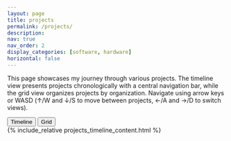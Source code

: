 ```yaml
---
layout: page
title: projects
permalink: /projects/
description: 
nav: true
nav_order: 2
display_categories: [software, hardware]
horizontal: false
---
```


<!-- Project Introduction -->
<div class="project-intro">
  <p>This page showcases my journey through various projects. The timeline view presents projects chronologically with a central navigation bar, while the grid view organizes projects by organization. Navigate using arrow keys or WASD (↑/W and ↓/S to move between projects, ←/A and →/D to switch views).</p>
</div>

<!-- View Switcher with same style as timeline filters -->
<div class="view-switcher-floating">
  <div class="switcher-container">
    <div class="switcher-slider"></div>
    <button class="switcher-btn active" data-view="timeline">Timeline</button>
    <button class="switcher-btn" data-view="grid">Grid</button>
  </div>
</div>

<!-- Timeline View -->
<div id="timeline-view" class="view-container">
  <div class="projects-timeline">
    {% include_relative projects_timeline_content.html %}
  </div>
</div>

<!-- Grid View -->
<div id="grid-view" class="view-container" style="display: none;">
  <div class="projects">
    <!-- Get all unique organizations -->
    {% assign all_projects = site.projects | sort: "date" | reverse %}
    {% assign organizations = "" | split: "" %}
    {% for project in all_projects %}
      {% if project.organization %}
        {% assign organizations = organizations | push: project.organization %}
      {% endif %}
    {% endfor %}
    
    <!-- Remove duplicates -->
    {% assign unique_organizations = organizations | uniq %}
    
    <!-- Manual organization order - reverse chronological -->
    {% assign org_order = "University of Wisconsin-Madison,NVIDIA,IIT Madras,High School" | split: "," %}
    
    <!-- Sort organizations in desired order -->
    {% assign sorted_orgs = "" | split: "" %}
    {% for desired_org in org_order %}
      {% for org in unique_organizations %}
        {% if org == desired_org %}
          {% assign sorted_orgs = sorted_orgs | push: org %}
          {% break %}
        {% endif %}
      {% endfor %}
    {% endfor %}
    
    <!-- Add any remaining organizations not in the predefined list -->
    {% for org in unique_organizations %}
      {% unless sorted_orgs contains org %}
        {% assign sorted_orgs = sorted_orgs | push: org %}
      {% endunless %}
    {% endfor %}
    
    {% assign unique_organizations = sorted_orgs %}
    
    <!-- Display projects by organization -->
    {% for org in unique_organizations %}
      <a id="{{ org | slugify }}" href=".#{{ org | slugify }}">
        <h2 class="category" {% for project in all_projects %}{% if project.organization == org and project.org_color %}style="color: {{ project.org_color }};"{% break %}{% endif %}{% endfor %}>{{ org }}</h2>
      </a>
      
      {% assign org_projects = all_projects | where: "organization", org %}
      
      <!-- Generate cards for each project -->
      {% if page.horizontal %}
        <div class="container">
          <div class="row row-cols-1 row-cols-md-2">
          {% for project in org_projects %}
            {% include projects_horizontal.liquid %}
          {% endfor %}
          </div>
        </div>
      {% else %}
        <div class="row row-cols-2 row-cols-md-4">
          {% for project in org_projects %}
            {% include projects.liquid %}
          {% endfor %}
        </div>
      {% endif %}
    {% endfor %}
    
    <!-- Projects without organization -->
    {% assign no_org_projects = all_projects | where_exp: "item", "item.organization == nil or item.organization == ''" %}
    {% if no_org_projects.size > 0 %}
      <a id="other" href=".#other">
        <h2 class="category">Other Projects</h2>
      </a>
      
      {% if page.horizontal %}
        <div class="container">
          <div class="row row-cols-1 row-cols-md-2">
          {% for project in no_org_projects %}
            {% include projects_horizontal.liquid %}
          {% endfor %}
          </div>
        </div>
      {% else %}
        <div class="row row-cols-2 row-cols-md-4">
          {% for project in no_org_projects %}
            {% include projects.liquid %}
          {% endfor %}
        </div>
      {% endif %}
    {% endif %}
  </div>
</div>

<!-- View Switcher Script -->
<script>
  document.addEventListener('DOMContentLoaded', function() {
    const timelineView = document.getElementById('timeline-view');
    const gridView = document.getElementById('grid-view');
    const switcherBtns = document.querySelectorAll('.switcher-btn');
    const switcherSliders = document.querySelectorAll('.switcher-slider');
    
    // Current view and active project tracking
    let currentView = 'timeline';
    let currentProjectIndex = 0;
    let allProjects = [];
    
    // Initialize all switchers
    const activeBtnIndex = 0; // Timeline is active by default (index 0)
    
    // Position sliders under active buttons
    switcherSliders.forEach(slider => {
      const btnWidth = 100 / 2; // Always 2 buttons (timeline/grid)
      slider.style.left = `calc(${btnWidth * activeBtnIndex}% + 6px)`;
      slider.style.width = `calc(${btnWidth}% - 12px)`;
    });
    
    // Function to switch views
    function switchView(viewType) {
      // Only switch if it's a different view
      if (viewType !== currentView) {
        currentView = viewType;
        
        // Update all buttons with the same data-view attribute
        document.querySelectorAll(`.switcher-btn[data-view="${viewType}"]`).forEach(button => {
          const buttonContainer = button.closest('.switcher-container');
          const containerButtons = buttonContainer.querySelectorAll('.switcher-btn');
          const containerSlider = buttonContainer.querySelector('.switcher-slider');
          
          // Update active states in this container
          containerButtons.forEach(b => b.classList.remove('active'));
          button.classList.add('active');
          
          // Find the button's index within its own container
          const buttonIndex = Array.from(containerButtons).indexOf(button);
          
          // Move slider for this container
          const btnWidth = 100 / containerButtons.length;
          containerSlider.style.left = `calc(${btnWidth * buttonIndex}% + 6px)`;
          containerSlider.style.width = `calc(${btnWidth}% - 12px)`;
        });
        
        // Update view
        if (viewType === 'timeline') {
          timelineView.style.display = '';
          gridView.style.display = 'none';
          
          // Force re-layout and positioning
          if (window.dispatchEvent) {
            window.dispatchEvent(new Event('load'));
          }
        } else if (viewType === 'grid') {
          timelineView.style.display = 'none';
          gridView.style.display = '';
        }
      }
    }
    
    // Function to get all visible timeline projects
    function getVisibleTimelineProjects() {
      return Array.from(document.querySelectorAll('.timeline-entry')).filter(entry => 
        entry.style.display !== 'none'
      );
    }
    
    // Function to get all visible grid projects
    function getVisibleGridProjects() {
      return Array.from(document.querySelectorAll('#grid-view a[id]')).filter(entry => 
        window.getComputedStyle(entry).display !== 'none'
      );
    }
    
    // Function to navigate to a project by index
    function navigateToProject(index) {
      if (currentView === 'timeline') {
        allProjects = getVisibleTimelineProjects();
        
        // Don't wrap around - stop at boundaries
        if (index < 0) index = 0;
        if (index >= allProjects.length) index = allProjects.length - 1;
        
        if (allProjects.length > 0) {
          currentProjectIndex = index;
          const project = allProjects[index];
          
          // Always move to the next/previous project regardless of current scroll position
          const projectRect = project.getBoundingClientRect();
          const viewportHeight = window.innerHeight;
          
          // Find the dot for centering
          const dot = project.querySelector('.timeline-dot');
          if (dot) {
            const dotRect = dot.getBoundingClientRect();
            const visualOffset = -10;
            
            // Force exact positioning to the selected project
            const targetY = window.scrollY + dotRect.top - (viewportHeight / 2) + visualOffset;
            
            window.scrollTo({
              top: targetY,
              behavior: 'smooth'
            });
          } else {
            // Fallback to center the project itself
            const targetY = window.scrollY + projectRect.top + (projectRect.height / 2) - (viewportHeight / 2);
            window.scrollTo({
              top: targetY,
              behavior: 'smooth'
            });
          }
          
          // Highlight this project
          allProjects.forEach(p => p.classList.remove('active'));
          project.classList.add('active');
        }
      } else {
        allProjects = getVisibleGridProjects();
        
        // Don't wrap around - stop at boundaries
        if (index < 0) index = 0;
        if (index >= allProjects.length) index = allProjects.length - 1;
        
        if (allProjects.length > 0) {
          currentProjectIndex = index;
          const project = allProjects[index];
          
          // Force scroll to the exact project position
          project.scrollIntoView({ 
            behavior: 'smooth', 
            block: 'center'
          });
          
          // Add visual highlighting for grid view too
          const gridItems = document.querySelectorAll('#grid-view .card');
          gridItems.forEach(item => {
            item.style.transform = 'scale(1)';
            item.style.boxShadow = '';
          });
          
          const targetCard = project.querySelector('.card');
          if (targetCard) {
            targetCard.style.transform = 'scale(1.02)';
            targetCard.style.boxShadow = '0 10px 25px rgba(0, 0, 0, 0.15)';
          }
        }
      }
    }
    
    // Track current active project on scroll for timeline view
    window.addEventListener('scroll', function() {
      if (currentView === 'timeline') {
        const viewportHeight = window.innerHeight;
        const viewportCenter = viewportHeight / 2;
        const visibleProjects = getVisibleTimelineProjects();
        
        let closestProject = null;
        let closestDistance = Infinity;
        let closestIndex = 0;
        
        visibleProjects.forEach((project, index) => {
          const rect = project.getBoundingClientRect();
          const entryCenter = rect.top + (rect.height / 2);
          const distance = Math.abs(viewportCenter - entryCenter);
          
          if (distance < closestDistance) {
            closestDistance = distance;
            closestProject = project;
            closestIndex = index;
          }
        });
        
        if (closestProject) {
          currentProjectIndex = closestIndex;
        }
      }
    });
    
    // Initialize project tracking on page load
    setTimeout(() => {
      // Get initial lists of projects
      if (currentView === 'timeline') {
        allProjects = getVisibleTimelineProjects();
      } else {
        allProjects = getVisibleGridProjects();
      }
      
      // Start with the first project selected in timeline view
      if (allProjects.length > 0 && currentView === 'timeline') {
        navigateToProject(0);
      }
    }, 500); // Small delay to ensure page is rendered
    
    // Set up keyboard navigation
    document.addEventListener('keydown', function(e) {
      const key = e.key.toLowerCase();
      
      // Prevent default arrow key scrolling
      if (['arrowup', 'arrowdown', 'arrowleft', 'arrowright', 'w', 'a', 's', 'd'].includes(key)) {
        e.preventDefault();
      }
      
      // Switch views with left/right arrow or A/D keys
      if (key === 'arrowleft' || key === 'a') {
        switchView('timeline');
        // After switching to timeline, select first project
        setTimeout(() => navigateToProject(0), 300);
      } else if (key === 'arrowright' || key === 'd') {
        switchView('grid');
        // After switching to grid, select first project
        setTimeout(() => navigateToProject(0), 300);
      }
      
      // Navigate between projects with up/down arrow or W/S keys
      if (key === 'arrowup' || key === 'w') {
        navigateToProject(currentProjectIndex - 1);
      } else if (key === 'arrowdown' || key === 's') {
        navigateToProject(currentProjectIndex + 1);
      }
    });
    
    // Set up switcher buttons
    switcherBtns.forEach((btn, index) => {
      btn.addEventListener('click', function() {
        const viewType = this.getAttribute('data-view');
        switchView(viewType);
      });
    });
  });
</script>

